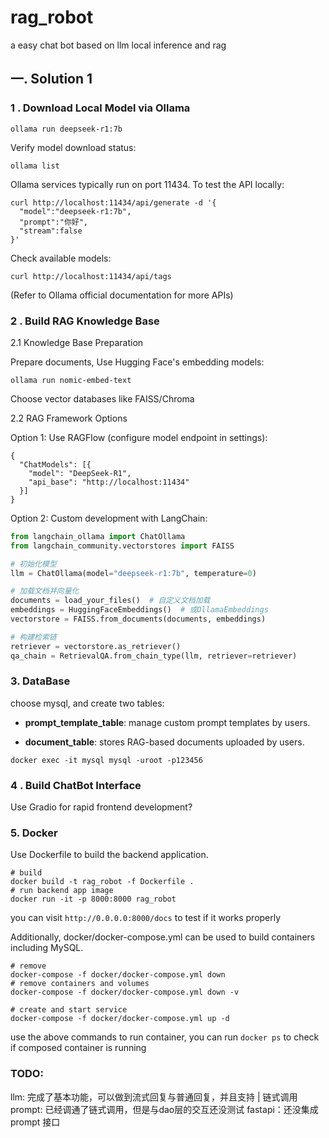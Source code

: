 # rag_robot
a easy chat bot based on llm local inference and rag

## 一. Solution 1

### 1 . Download Local Model via Ollama

``` shell
ollama run deepseek-r1:7b
```
Verify model download status:

```shell
ollama list
```
Ollama services typically run on port 11434. To test the API locally:

```shell
curl http://localhost:11434/api/generate -d '{
  "model":"deepseek-r1:7b",
  "prompt":"你好",
  "stream":false
}'
```

Check available models:

```shell
curl http://localhost:11434/api/tags
```

(Refer to Ollama official documentation for more APIs)

### 2 . Build RAG Knowledge Base

2.1 Knowledge Base Preparation

Prepare documents, Use Hugging Face's embedding models:

```shell
ollama run nomic-embed-text
```

Choose vector databases like FAISS/Chroma

2.2 RAG Framework Options

Option 1: Use RAGFlow (configure model endpoint in settings):

```shell
{
  "ChatModels": [{
    "model": "DeepSeek-R1",
    "api_base": "http://localhost:11434"
  }]
}
```

Option 2: Custom development with LangChain:

```python
from langchain_ollama import ChatOllama
from langchain_community.vectorstores import FAISS

# 初始化模型
llm = ChatOllama(model="deepseek-r1:7b", temperature=0)

# 加载文档并向量化
documents = load_your_files()  # 自定义文档加载
embeddings = HuggingFaceEmbeddings()  # 或OllamaEmbeddings
vectorstore = FAISS.from_documents(documents, embeddings)

# 构建检索链
retriever = vectorstore.as_retriever()
qa_chain = RetrievalQA.from_chain_type(llm, retriever=retriever)
```

### 3. DataBase

choose mysql, and create two tables:

- **prompt_template_table**: manage custom prompt templates by users.

- **document_table**: stores RAG-based documents uploaded by users.

```shell
docker exec -it mysql mysql -uroot -p123456
```



### 4 . Build ChatBot Interface

Use Gradio for rapid frontend development?


### 5. Docker

Use Dockerfile to build the backend application.

```shell
# build
docker build -t rag_robot -f Dockerfile .
# run backend app image
docker run -it -p 8000:8000 rag_robot
```
you can visit `http://0.0.0.0:8000/docs` to test if it works properly

Additionally, docker/docker-compose.yml can be used to build containers including MySQL.

```shell
# remove
docker-compose -f docker/docker-compose.yml down
# remove containers and volumes
docker-compose -f docker/docker-compose.yml down -v

# create and start service
docker-compose -f docker/docker-compose.yml up -d
```
use the above commands to run container, you can run `docker ps` to check if composed container is running


### TODO:

llm: 完成了基本功能，可以做到流式回复与普通回复，并且支持 | 链式调用
prompt: 已经调通了链式调用，但是与dao层的交互还没测试
fastapi：还没集成prompt 接口
